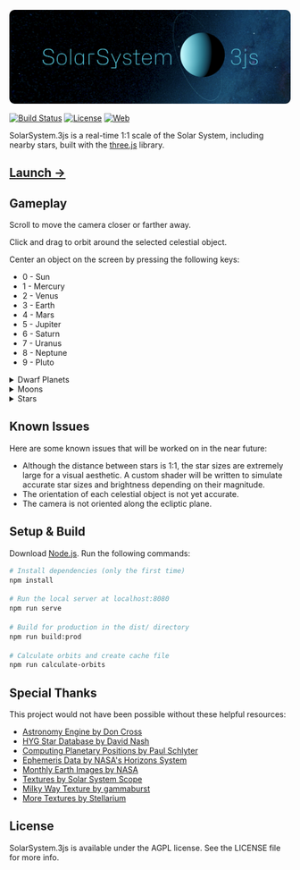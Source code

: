 ![Alt text](.readme/solarsystem_3js.png?raw=true  "SolarSystem.js")

[![Build Status](https://img.shields.io/github/actions/workflow/status/fatihbalsoy/SolarSystem.3js/node.js.yml)](https://github.com/fatihbalsoy/SolarSystem.3js/actions/workflows/node.js.yml)
[![License](https://img.shields.io/github/license/fatihbalsoy/SolarSystem.3js)](https://github.com/fatihbalsoy/SolarSystem.3js/blob/main/LICENSE)
[![Web](https://img.shields.io/badge/Web-three.js-lightgreen)](https://github.com/mrdoob/three.js/)

SolarSystem.3js is a real-time 1:1 scale of the Solar System, including nearby stars, built with the [three.js](https://github.com/mrdoob/three.js/) library. 

## [Launch →](https://fatih.balsoy.com/app/solar-system-3js)

## Gameplay

Scroll to move the camera closer or farther away.

Click and drag to orbit around the selected celestial object.

Center an object on the screen by pressing the following keys: 

* 0 - Sun
* 1 - Mercury
* 2 - Venus
* 3 - Earth
* 4 - Mars
* 5 - Jupiter
* 6 - Saturn
* 7 - Uranus
* 8 - Neptune
* 9 - Pluto

<details>
<summary>Dwarf Planets</summary>

* 9 - Pluto
* ~~c - Ceres (Dwarf Planet)~~ (Temporarily Removed)
</details>

<details>
<summary>Moons</summary>

Earth
* m - Moon

Jupiter
* e - Europa
* g - Ganymede
* i - Io
* v - Callisto
</details>

<details>
<summary>Stars</summary>

* a - Antares
* o - Polaris
* p - Proxima Centauri
* r - Rigil Kentaurus
</details>

## Known Issues

Here are some known issues that will be worked on in the near future:

* Although the distance between stars is 1:1, the star sizes are extremely large for a visual aesthetic. A custom shader will be written to simulate accurate star sizes and brightness depending on their magnitude.
* The orientation of each celestial object is not yet accurate.
* The camera is not oriented along the ecliptic plane. 

## Setup & Build
Download [Node.js](https://nodejs.org/en/download/).
Run the following commands:

``` bash
# Install dependencies (only the first time)
npm install

# Run the local server at localhost:8080
npm run serve

# Build for production in the dist/ directory
npm run build:prod

# Calculate orbits and create cache file
npm run calculate-orbits
```

## Special Thanks

This project would not have been possible without these helpful resources:

* [Astronomy Engine by Don Cross](https://github.com/cosinekitty/astronomy)
* [HYG Star Database by David Nash](https://github.com/astronexus/HYG-Database)
* [Computing Planetary Positions by Paul Schlyter](https://www.stjarnhimlen.se/comp/tutorial.html)
* [Ephemeris Data by NASA's Horizons System](https://ssd.jpl.nasa.gov/horizons/app.html#/)
* [Monthly Earth Images by NASA](https://visibleearth.nasa.gov/collection/1484/blue-marble)
* [Textures by Solar System Scope](https://www.solarsystemscope.com/textures/)
* [Milky Way Texture by gammaburst](https://sourceforge.net/p/stellarium/discussion/278769/thread/00fea5e1/#0f6d/ffb1/d1f9/b21b/8d00)
* [More Textures by Stellarium](https://github.com/Stellarium/stellarium)

## License

SolarSystem.3js is available under the AGPL license. See the LICENSE file for more info.
